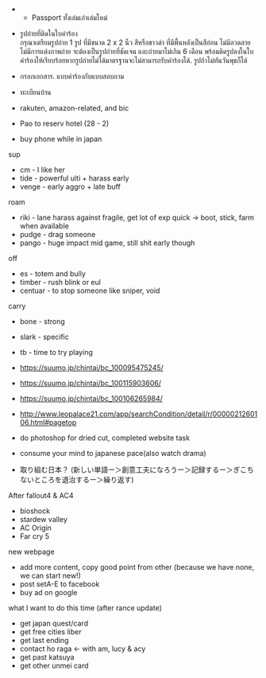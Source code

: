 - -	Passport ทั้งเล่มเก่าเล่มใหม่
-	รูปถ่ายที่ติดในใบคำร้อง  
     กรุณาเตรียมรูปถ่าย 1 รูป ที่มีขนาด 2 x 2 นิ้ว สีหรือขาวดำ ที่มีพื้นหลังเป็นสีอ่อน ไม่มีลวดลาย ไม่มีการแต่งภาพถ่าย จะต้องเป็นรูปถ่ายที่ชัดเจน และถ่ายมาไม่เกิน 6 เดือน พร้อมติดรูปลงในใบคำร้องให้เรียบร้อยหากรูปถ่ายไม่ได้มาตรฐานจะไม่สามารถรับคำร้องได้. 
รูปถ้าไม่ทันวันพุธก็ได้
-	กรอกเอกสาร. แบบคำร้องกับแบบสอบถาม
- ทะเบียนบ้าน

- rakuten, amazon-related, and bic
- Pao to reserv hotel (28 - 2)
- buy phone while in japan

sup
- cm - I like her
- tide - powerful ulti + harass early
- venge - early aggro + late buff

roam
- riki - lane harass against fragile, get lot of exp quick -> boot, stick, farm when available
- pudge - drag someone
- pango - huge impact mid game, still shit early though

off
- es - totem and bully
- timber - rush blink or eul
- centuar - to stop someone like sniper, void

carry
- bone - strong 
- slark - specific
- tb - time to try playing

- https://suumo.jp/chintai/bc_100095475245/
- https://suumo.jp/chintai/bc_100115903606/
- https://suumo.jp/chintai/bc_100106265984/
- http://www.leopalace21.com/app/searchCondition/detail/r/0000021260106.html#pagetop

- do photoshop for dried cut, completed website task
- consume your mind to japanese pace(also watch drama)
- 取り組む日本？ (新しい単語ー＞創意工夫になろうー＞記録するー＞ぎこちないところを退治するー＞繰り返す)

After fallout4 & AC4
- bioshock
- stardew valley 
- AC Origin
- Far cry 5

new webpage
- add more content, copy good point from other (because we have none, we can start new!)
- post setA-E to facebook
- buy ad on google

what I want to do this time (after rance update)
* get japan quest/card
* get free cities liber
* get last ending
* contact ho raga <- with am, lucy & acy
* get past katsuya
* get other unmei card
